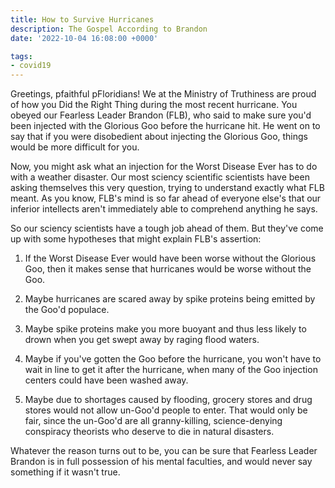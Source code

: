 ```yaml
---
title: How to Survive Hurricanes
description: The Gospel According to Brandon
date: '2022-10-04 16:08:00 +0000'

tags:
- covid19
---
```


Greetings, pfaithful pFloridians! We at the Ministry
of Truthiness are proud of how you Did the Right Thing during the most
recent hurricane.  You obeyed our Fearless Leader Brandon (FLB), who said
to make sure you'd been injected with the Glorious Goo
before the hurricane hit.  He went on to say that if you were
disobedient about injecting the Glorious Goo, things would
be more difficult for you.

<!--more-->

Now, you might ask what an injection for the Worst Disease Ever has to
do with a weather disaster.  Our most sciency scientific scientists
have been asking themselves this very question, trying to understand
exactly what FLB meant.  As you know, FLB's mind is so far ahead of
everyone else's that our inferior intellects aren't immediately able
to comprehend anything he says.

So our sciency scientists have a tough job ahead of them.  But
they've come up with some hypotheses that might explain FLB's
assertion:

1. If the Worst Disease Ever would have been worse without the Glorious Goo,
then it makes sense that hurricanes would be worse without the Goo.

2. Maybe hurricanes are scared away by spike proteins being emitted by the Goo'd populace.

3. Maybe spike proteins make you more buoyant and thus less likely to drown
when you get swept away by raging flood waters.

4. Maybe if you've gotten the Goo before the hurricane, you won't have to
wait in line to get it after the hurricane, when many of the Goo injection
centers could have been washed away.

5. Maybe due to shortages caused by flooding, grocery stores and drug stores
would not allow un-Goo'd people to enter.  That would only be fair, since
the un-Goo'd are all granny-killing, science-denying conspiracy theorists
who deserve to die in natural disasters.

Whatever the reason turns out to be, you can be sure that Fearless Leader
Brandon is in full possession of his mental faculties, and would never say
something if it wasn't true.
